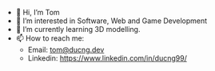 - 👋 Hi, I’m Tom
- 👀 I’m interested in Software, Web and Game Development
- 🌱 I’m currently learning 3D modelling.
- 📫 How to reach me:
  - Email: tom@ducng.dev
  - Linkedin: https://www.linkedin.com/in/ducng99/
